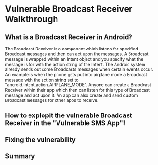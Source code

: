 # Vulnerable Broadcast Receiver Walkthrough


## What is a Broadcast Receiver in Android?


The Broadcast Receiver is a component which listens for specified Broadcast messages and then can act upon the messages. A Broadcast message is wrapped within an Intent object and you specify what the message is for with the action string of the Intent. The Android system already sends out some Broadcasts messages when certain events occur. An example is when the phone gets put into airplane mode a Broadcast message with the action string set to "android.intent.action.AIRPLANE_MODE". Anyone can create a Braodcast Receiver within their app which then can listen for this type of Broadcast message and act upon it. An app can also create and send custom Broadcast messages for other apps to receive.


## How to explopit the vulnerable Broadcast Receiver in the "Vulnerable SMS App"!


## Fixing the vulnerability


## Summary
